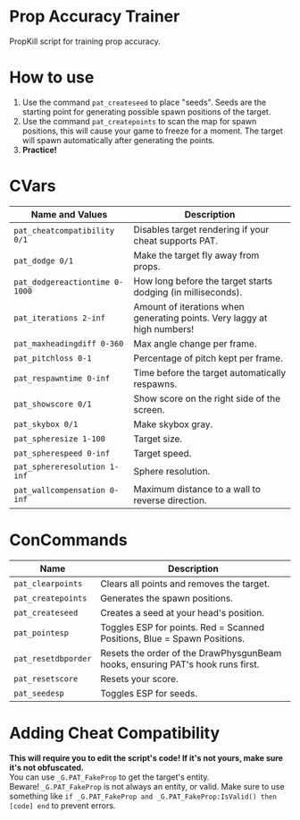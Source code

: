 # Prop Accuracy Trainer
PropKill script for training prop accuracy.

# How to use
1. Use the command `pat_createseed` to place "seeds". Seeds are the starting point for generating possible spawn positions of the target.
2. Use the command `pat_createpoints` to scan the map for spawn positions, this will cause your game to freeze for a moment. The target will spawn automatically after generating the points.
3. **Practice!**

# CVars
| Name and Values | Description |
| --- | --- |
|`pat_cheatcompatibility 0/1`|Disables target rendering if your cheat supports PAT.|
|`pat_dodge 0/1`|Make the target fly away from props.|
|`pat_dodgereactiontime 0-1000`|How long before the target starts dodging (in milliseconds).|
|`pat_iterations 2-inf`|Amount of iterations when generating points. Very laggy at high numbers!|
|`pat_maxheadingdiff 0-360`|Max angle change per frame.|
|`pat_pitchloss 0-1`|Percentage of pitch kept per frame.|
|`pat_respawntime 0-inf`|Time before the target automatically respawns.|
|`pat_showscore 0/1`|Show score on the right side of the screen.|
|`pat_skybox 0/1`|Make skybox gray.|
|`pat_spheresize 1-100`|Target size.|
|`pat_spherespeed 0-inf`|Target speed.|
|`pat_sphereresolution 1-inf`|Sphere resolution.|
|`pat_wallcompensation 0-inf`|Maximum distance to a wall to reverse direction.|

# ConCommands
| Name | Description |
| --- | --- |
|`pat_clearpoints`|Clears all points and removes the target.|
|`pat_createpoints`|Generates the spawn positions.|
|`pat_createseed`|Creates a seed at your head's position.|
|`pat_pointesp`|Toggles ESP for points. Red = Scanned Positions, Blue = Spawn Positions.|
|`pat_resetdbporder`|Resets the order of the DrawPhysgunBeam hooks, ensuring PAT's hook runs first.|
|`pat_resetscore`|Resets your score.|
|`pat_seedesp`|Toggles ESP for seeds.|

# Adding Cheat Compatibility
**This will require you to edit the script's code! If it's not yours, make sure it's not obfuscated.**<br />
You can use `_G.PAT_FakeProp` to get the target's entity.<br />
Beware! `_G.PAT_FakeProp` is not always an entity, or valid. Make sure to use something like `if _G.PAT_FakeProp and _G.PAT_FakeProp:IsValid() then [code] end` to prevent errors.<br />